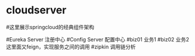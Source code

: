 # cloudserver
#这里展示springcloud的经典组件架构

#Eureka Server  注册中心
#Config Server 配置中心
#biz01 业务1
#biz02 业务2 这里面又feign，实现服务之间的调用
#zipkin 调用链分析
